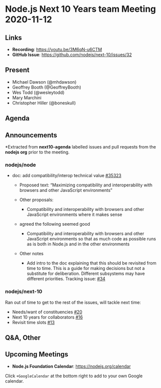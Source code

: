 # Node.js Next 10 Years team Meeting 2020-11-12

## Links

* **Recording**: https://youtu.be/3M6qN-u6CTM
* **GitHub Issue**: https://github.com/nodejs/next-10/issues/32

## Present

* Michael Dawson (@mhdawson)
* Geoffrey Booth (@GeoffreyBooth)
* Wes Todd (@wesleytodd)
* Mary Marchini
* Christopher Hiller (@boneskull)

## Agenda

## Announcements
 
*Extracted from **next10-agenda** labelled issues and pull requests from the **nodejs org** prior to the meeting.

### nodejs/node

* doc: add compatibility/interop technical value [#35323](https://github.com/nodejs/node/pull/35323)
  * Proposed text: “Maximizing compatibility and interoperability with browsers and other
    JavaScript environments”

  * Other proposals:
    * Compatibility and interoperability with browsers and other JavaScript environments where it makes sense

  * agreed the following seemed good
    * Compatibility and interoperability with browsers and other JavaScript environments so that as
      much code as possible runs as is both in Node.js and in the other environments

  * Other notes
    * Add intro to the doc explaining that this should be revisited from time to time. This is a guide for making decisions but not a substitute for deliberation. Different subsystems may have different priorities. Tracking issue: [#34](https://github.com/nodejs/next-10/issues/34)


### nodejs/next-10

Ran out of time to get to the rest of the issues, will tackle next time:

* Needs/want of constituencies [#20](https://github.com/nodejs/next-10/issues/20)
* Next 10 years for collaborators [#16](https://github.com/nodejs/next-10/issues/16)
* Revisit time slots [#13](https://github.com/nodejs/next-10/issues/13)


## Q&A, Other

## Upcoming Meetings

* **Node.js Foundation Calendar**: https://nodejs.org/calendar


Click `+GoogleCalendar` at the bottom right to add to your own Google calendar.
